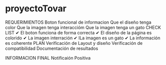 # proyectoTovar

REQUERIMIENTOS
Boton funcional de informacion
Que el diseño tenga color
Que la imagen tenga interaccióm
Que la imagen tenga un gato
CHECK LIST
✔ El boton funciona de forma correcta
✔ El diseño de la página es colorido
✔ La imagen interración
✔ lLa imagen es un gato
✔ La información es coherente
 PLAN
 Verificación de Layout y diseño
 Verificación de compatibilidad
 Documentación de resultados

 INFORMACION FINAL
 Notificaión Positiva
